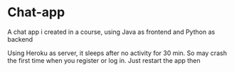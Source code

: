 # Chat-app
A chat app i created in a course, using Java as frontend and Python as backend

Using Heroku as server, it sleeps after no activity for 30 min. So may crash the first time when you register or log in. Just restart the app then

